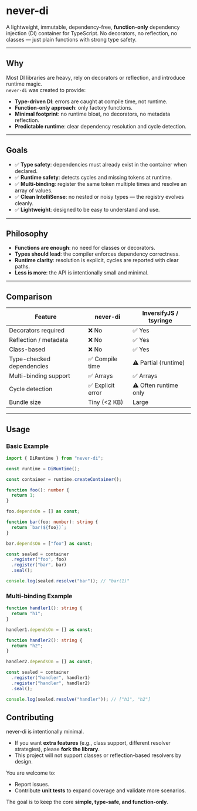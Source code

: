 # never-di

A lightweight, immutable, dependency-free, **function-only** dependency injection (DI) container for TypeScript.
No decorators, no reflection, no classes — just plain functions with strong type safety.

---

## Why

Most DI libraries are heavy, rely on decorators or reflection, and introduce runtime magic.  
`never-di` was created to provide:

- **Type-driven DI**: errors are caught at compile time, not runtime.  
- **Function-only approach**: only factory functions.
- **Minimal footprint**: no runtime bloat, no decorators, no metadata reflection.  
- **Predictable runtime**: clear dependency resolution and cycle detection.

---

## Goals

- ✅ **Type safety**: dependencies must already exist in the container when declared.  
- ✅ **Runtime safety**: detects cycles and missing tokens at runtime.  
- ✅ **Multi-binding**: register the same token multiple times and resolve an array of values.  
- ✅ **Clean IntelliSense**: no nested or noisy types — the registry evolves cleanly.  
- ✅ **Lightweight**: designed to be easy to understand and use.  

---

## Philosophy

- **Functions are enough**: no need for classes or decorators.  
- **Types should lead**: the compiler enforces dependency correctness.  
- **Runtime clarity**: resolution is explicit, cycles are reported with clear paths.  
- **Less is more**: the API is intentionally small and minimal.  

---

## Comparison

| Feature                   | never-di             | InversifyJS / tsyringe   |
|----------------------------|--------------------|---------------------------|
| Decorators required        | ❌ No              | ✅ Yes                    |
| Reflection / metadata      | ❌ No              | ✅ Yes                    |
| Class-based                | ❌ No              | ✅ Yes                    |
| Type-checked dependencies  | ✅ Compile time    | ⚠️ Partial (runtime)      |
| Multi-binding support      | ✅ Arrays          | ✅ Arrays                 |
| Cycle detection            | ✅ Explicit error  | ⚠️ Often runtime only     |
| Bundle size                | Tiny (<2 KB)      | Large                      |

---

## Usage

### Basic Example

```ts
import { DiRuntime } from "never-di";

const runtime = DiRuntime();

const container = runtime.createContainer();

function foo(): number {
  return 1;
}

foo.dependsOn = [] as const;

function bar(foo: number): string {
  return `bar(${foo})`;
}

bar.dependsOn = ["foo"] as const;

const sealed = container
  .register("foo", foo)
  .register("bar", bar)
  .seal();

console.log(sealed.resolve("bar")); // "bar(1)"
```

### Multi-binding Example

```ts
function handler1(): string {
  return "h1";
}

handler1.dependsOn = [] as const;

function handler2(): string {
  return "h2";
}

handler2.dependsOn = [] as const;

const sealed = container
  .register("handler", handler1)
  .register("handler", handler2)
  .seal();

console.log(sealed.resolve("handler")); // ["h1", "h2"]
```

## Contributing

never-di is intentionally minimal.

- If you want **extra features** (e.g., class support, different resolver strategies), please **fork the library**.
- This project will not support classes or reflection-based resolvers by design.

You are welcome to:

- Report issues.
- Contribute **unit tests** to expand coverage and validate more scenarios.

The goal is to keep the core **simple, type-safe, and function-only**.
